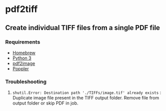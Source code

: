 # pdf2tiff
## Create individual TIFF files from a single PDF file

### Requirements
* [Homebrew](https://brew.sh/ "Homebrew")
* [Python 3](https://docs.brew.sh/Homebrew-and-Python)
* [pdf2image](https://pypi.org/project/pdf2image/)
* [Poppler](https://formulae.brew.sh/formula/poppler)

### Troubleshooting
1. ```shutil.Error: Destination path './TIFFs/image.tif' already exists``` : Duplicate image file present in the TIFF output folder. Remove file from output folder or skip PDF in job.
